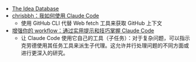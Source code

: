 - [The Idea Database](https://www.ideabrowser.com/database)
- [chrisbbh：我如何使用 Claude Code](https://bagerbach.com/blog/how-i-use-claude-code/)
	- 使用 GitHub CLI 代替 Web fetch 工具来获取 GitHub 上下文
- [增强你的 workflow：通过实用提示和技巧掌握 Claude  Code](https://htdocs.dev/posts/supercharge-your-workflow-mastering-claude-code-with-practical-tips-and-tricks/)
	- 让 Claude Code 使用它自己的工具（子任务）：对于复杂问题，可以指示克劳德使用其任务工具来派生子代理。这允许并行处理问题的不同方面或进行更深入的研究。